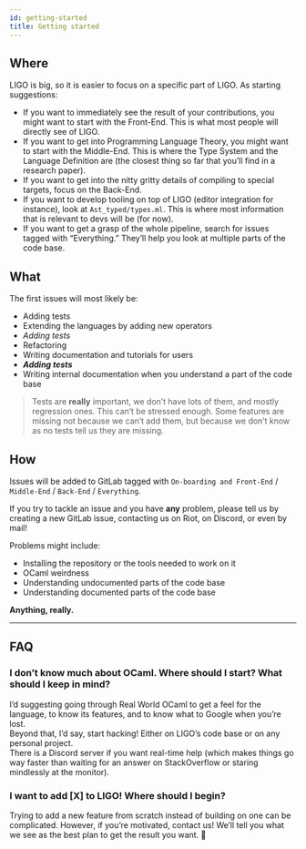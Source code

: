 ```yaml
---
id: getting-started
title: Getting started
---
```


## Where
LIGO is big, so it is easier to focus on a specific part of LIGO. As starting suggestions:
* If you want to immediately see the result of your contributions, you might want to start with the Front-End. This is what most people will directly see of LIGO.
* If you want to get into Programming Language Theory, you might want to start with the Middle-End. This is where the Type System and the Language Definition are (the closest thing so far that you’ll find in a research paper).
* If you want to get into the nitty gritty details of compiling to special targets, focus on the Back-End.
* If you want to develop tooling on top of LIGO (editor integration for instance), look at `Ast_typed/types.ml`. This is where most information that is relevant to devs will be (for now).
* If you want to get a grasp of the whole pipeline, search for issues tagged with “Everything.” They’ll help you look at multiple parts of the code base.

## What
The first issues will most likely be:
* Adding tests
* Extending the languages by adding new operators
* *Adding tests*
* Refactoring
* Writing documentation and tutorials for users
* **_Adding tests_**
* Writing internal documentation when you understand a part of the code base
>Tests are **really** important, we don’t have lots of them, and mostly regression ones. This can’t be stressed enough. Some features are missing not because we can’t add them, but because we don’t know as no tests tell us they are missing.

## How
Issues will be added to GitLab tagged with `On-boarding and Front-End` / `Middle-End` / `Back-End` / `Everything`. 

If you try to tackle an issue and you have **any** problem, please tell us by creating a new GitLab issue, contacting us on Riot, on Discord, or even by mail!  

Problems might include:
* Installing the repository or the tools needed to work on it
* OCaml weirdness
* Understanding undocumented parts of the code base
* Understanding documented parts of the code base

**Anything, really.**

---

## FAQ

### I don’t know much about OCaml. Where should I start? What should I keep in mind?
I’d suggesting going through Real World OCaml to get a feel for the language, to know its features, and to know what to Google when you’re lost.  
Beyond that, I’d say, start hacking! Either on LIGO’s code base or on any personal project.  
There is a Discord server if you want real-time help (which makes things go way faster than waiting for an answer on StackOverflow or staring mindlessly at the monitor).  

### I want to add [X] to LIGO! Where should I begin?
Trying to add a new feature from scratch instead of building on one can be complicated. However, if you’re motivated, contact us! We’ll tell you what we see as the best plan to get the result you want.

